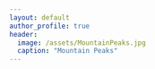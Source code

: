 ```yaml
---
layout: default
author_profile: true
header:
  image: /assets/MountainPeaks.jpg
  caption: "Mountain Peaks"
---
```

